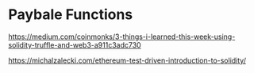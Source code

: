# Paybale Functions

https://medium.com/coinmonks/3-things-i-learned-this-week-using-solidity-truffle-and-web3-a911c3adc730

https://michalzalecki.com/ethereum-test-driven-introduction-to-solidity/